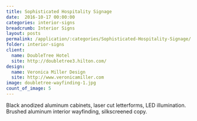 ```yaml
---
title: Sophisticated Hospitality Signage
date:  2016-10-17 00:00:00
categories: interior-signs
breadcrumb: Interior Signs
layout: posts
permalink: /application/:categories/Sophisticated-Hospitality-Signage/
folder: interior-signs
client:
  name: DoubleTree Hotel
  site: http://doubletree3.hilton.com/
design:
  name: Veronica Miller Design
  site: http://www.veronicamiller.com 
image: doubletree-wayfinding-1.jpg
count_of_image: 5
---
```


<div class="col-xs-12 col-sm-12 col-md-12 col-lg-12">
  <div class="fotorama application-item__slider" data-nav="thumbs" data-thumbheight="109" border-width="3">
    <a {{ href | img : "fotorama/doubletree-wayfinding-1.jpg" }}></a>
    <a {{ href | img : "fotorama/doubletree-wayfinding-2.jpg" }}></a>
    <a {{ href | img : "fotorama/doubletree-wayfinding-3.jpg" }}></a>
    <a {{ href | img : "fotorama/doubletree-wayfinding-4.jpg" }}></a>
    <a {{ href | img : "fotorama/doubletree-wayfinding-5.jpg" }}></a>
  </div>
  <div class="visible-xs application-item__icon-slider">
    <i class="icon-swipe"></i>
  </div>
<p class="application-item__content application-item__content--bottom">
    Black anodized aluminum cabinets, laser cut letterforms, LED illumination. Brushed aluminum interior wayfinding, silkscreened copy.
  </p>
</div>
